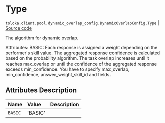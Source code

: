 # Type
`toloka.client.pool.dynamic_overlap_config.DynamicOverlapConfig.Type` | [Source code](https://github.com/Toloka/toloka-kit/blob/v0.1.24/src/client/pool/dynamic_overlap_config.py#L25)

The algorithm for dynamic overlap.


Atttributes:
    BASIC: Each response is assigned a weight depending on the performer's skill value.
        The aggregated response confidence is calculated based on the probability algorithm. The task overlap
        increases until it reaches max_overlap or until the confidence of the aggregated response
        exceeds min_confidence.
        You have to specify max_overlap, min_confidence, answer_weight_skill_id and fields.

## Attributes Description

| Name | Value | Description |
| :------| :-----------| :----------| 
`BASIC`|'BASIC'|<p></p>
